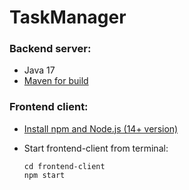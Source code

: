 # TaskManager

### Backend server: 
* Java 17
* [Maven for build](https://maven.apache.org/)

### Frontend client: 
* [Install npm  and Node.js (14+ version)](https://nodejs.dev/learn/how-to-install-nodejs)

* Start frontend-client from terminal: 
  ```
  cd frontend-client
  npm start
  ```
